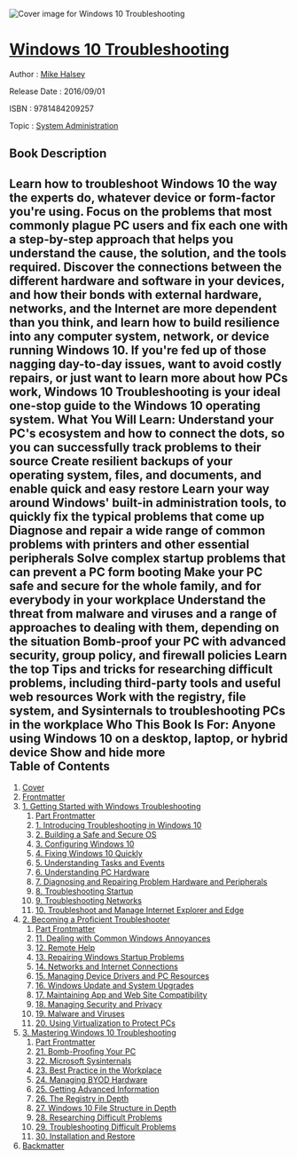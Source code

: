 ![Cover image for Windows 10 Troubleshooting](https://imgdetail.ebookreading.net/cover/cover/system_admin/EB9781484209257.jpg)

[Windows 10 Troubleshooting](https://ebookreading.net/view/book/Windows+10+Troubleshooting-EB9781484209257_1.html "Windows 10 Troubleshooting")
====================================================================================================================

Author : [Mike Halsey](https://ebookreading.net/search/author/Mike+Halsey)

Release Date : 2016/09/01

ISBN : 9781484209257

Topic : [System Administration](https://ebookreading.net/search/category/system-administration)

Book Description
-----------------

 Learn how to troubleshoot Windows 10 the way the experts do, whatever device or form-factor you're using. Focus on the problems that most commonly plague PC users and fix each one with a step-by-step approach that helps you understand the cause, the solution, and the tools required. Discover the connections between the different hardware and software in your devices, and how their bonds with external hardware, networks, and the Internet are more dependent than you think, and learn how to build resilience into any computer system, network, or device running Windows 10.
If you're fed up of those nagging day-to-day issues, want to avoid costly repairs, or just want to learn more about how PCs work, Windows 10 Troubleshooting is your ideal one-stop guide to the Windows 10 operating system.
What You Will Learn:
Understand your PC's ecosystem and how to connect the dots, so you can successfully track problems to their source
Create resilient backups of your operating system, files, and documents, and enable quick and easy restore
Learn your way around Windows' built-in administration tools, to quickly fix the typical problems that come up
Diagnose and repair a wide range of common problems with printers and other essential peripherals
Solve complex startup problems that can prevent a PC form booting
Make your PC safe and secure for the whole family, and for everybody in your workplace
Understand the threat from malware and viruses and a range of approaches to dealing with them, depending on the situation
Bomb-proof your PC with advanced security, group policy, and firewall policies
Learn the top Tips and tricks for researching difficult problems, including third-party tools and useful web resources
Work with the registry, file system, and Sysinternals to troubleshooting PCs in the workplace
Who This Book Is For:
Anyone using Windows 10 on a desktop, laptop, or hybrid device
        Show and hide more                
Table of Contents
-----------------

1. [Cover](https://ebookreading.net/view/book/Windows+10+Troubleshooting-EB9781484209257_1.html)
1. [Frontmatter](https://ebookreading.net/view/book/Windows+10+Troubleshooting-EB9781484209257_2.html)
1. [1. Getting Started with Windows Troubleshooting](https://ebookreading.net/view/book/Windows+10+Troubleshooting-EB9781484209257_3.html)
    1. [Part Frontmatter](https://ebookreading.net/view/book/Windows+10+Troubleshooting-EB9781484209257_4.html)
    1. [1. Introducing Troubleshooting in Windows 10](https://ebookreading.net/view/book/Windows+10+Troubleshooting-EB9781484209257_5.html)
    1. [2. Building a Safe and Secure OS](https://ebookreading.net/view/book/Windows+10+Troubleshooting-EB9781484209257_6.html)
    1. [3. Configuring Windows 10](https://ebookreading.net/view/book/Windows+10+Troubleshooting-EB9781484209257_7.html)
    1. [4. Fixing Windows 10 Quickly](https://ebookreading.net/view/book/Windows+10+Troubleshooting-EB9781484209257_8.html)
    1. [5. Understanding Tasks and Events](https://ebookreading.net/view/book/Windows+10+Troubleshooting-EB9781484209257_9.html)
    1. [6. Understanding PC Hardware](https://ebookreading.net/view/book/Windows+10+Troubleshooting-EB9781484209257_10.html)
    1. [7. Diagnosing and Repairing Problem Hardware and Peripherals](https://ebookreading.net/view/book/Windows+10+Troubleshooting-EB9781484209257_11.html)
    1. [8. Troubleshooting Startup](https://ebookreading.net/view/book/Windows+10+Troubleshooting-EB9781484209257_12.html)
    1. [9. Troubleshooting Networks](https://ebookreading.net/view/book/Windows+10+Troubleshooting-EB9781484209257_13.html)
    1. [10. Troubleshoot and Manage Internet Explorer and Edge](https://ebookreading.net/view/book/Windows+10+Troubleshooting-EB9781484209257_14.html)
1. [2. Becoming a Proficient Troubleshooter](https://ebookreading.net/view/book/Windows+10+Troubleshooting-EB9781484209257_15.html)
    1. [Part Frontmatter](https://ebookreading.net/view/book/Windows+10+Troubleshooting-EB9781484209257_16.html)
    1. [11. Dealing with Common Windows Annoyances](https://ebookreading.net/view/book/Windows+10+Troubleshooting-EB9781484209257_17.html)
    1. [12. Remote Help](https://ebookreading.net/view/book/Windows+10+Troubleshooting-EB9781484209257_18.html)
    1. [13. Repairing Windows Startup Problems](https://ebookreading.net/view/book/Windows+10+Troubleshooting-EB9781484209257_19.html)
    1. [14. Networks and Internet Connections](https://ebookreading.net/view/book/Windows+10+Troubleshooting-EB9781484209257_20.html)
    1. [15. Managing Device Drivers and PC Resources](https://ebookreading.net/view/book/Windows+10+Troubleshooting-EB9781484209257_21.html)
    1. [16. Windows Update and System Upgrades](https://ebookreading.net/view/book/Windows+10+Troubleshooting-EB9781484209257_22.html)
    1. [17. Maintaining App and Web Site Compatibility](https://ebookreading.net/view/book/Windows+10+Troubleshooting-EB9781484209257_23.html)
    1. [18. Managing Security and Privacy](https://ebookreading.net/view/book/Windows+10+Troubleshooting-EB9781484209257_24.html)
    1. [19. Malware and Viruses](https://ebookreading.net/view/book/Windows+10+Troubleshooting-EB9781484209257_25.html)
    1. [20. Using Virtualization to Protect PCs](https://ebookreading.net/view/book/Windows+10+Troubleshooting-EB9781484209257_26.html)
1. [3. Mastering Windows 10 Troubleshooting](https://ebookreading.net/view/book/Windows+10+Troubleshooting-EB9781484209257_27.html)
    1. [Part Frontmatter](https://ebookreading.net/view/book/Windows+10+Troubleshooting-EB9781484209257_28.html)
    1. [21. Bomb-Proofing Your PC](https://ebookreading.net/view/book/Windows+10+Troubleshooting-EB9781484209257_29.html)
    1. [22. Microsoft Sysinternals](https://ebookreading.net/view/book/Windows+10+Troubleshooting-EB9781484209257_30.html)
    1. [23. Best Practice in the Workplace](https://ebookreading.net/view/book/Windows+10+Troubleshooting-EB9781484209257_31.html)
    1. [24. Managing BYOD Hardware](https://ebookreading.net/view/book/Windows+10+Troubleshooting-EB9781484209257_32.html)
    1. [25. Getting Advanced Information](https://ebookreading.net/view/book/Windows+10+Troubleshooting-EB9781484209257_33.html)
    1. [26. The Registry in Depth](https://ebookreading.net/view/book/Windows+10+Troubleshooting-EB9781484209257_34.html)
    1. [27. Windows 10 File Structure in Depth](https://ebookreading.net/view/book/Windows+10+Troubleshooting-EB9781484209257_35.html)
    1. [28. Researching Difficult Problems](https://ebookreading.net/view/book/Windows+10+Troubleshooting-EB9781484209257_36.html)
    1. [29. Troubleshooting Difficult Problems](https://ebookreading.net/view/book/Windows+10+Troubleshooting-EB9781484209257_37.html)
    1. [30. Installation and Restore](https://ebookreading.net/view/book/Windows+10+Troubleshooting-EB9781484209257_38.html)
1. [Backmatter](https://ebookreading.net/view/book/Windows+10+Troubleshooting-EB9781484209257_39.html)
